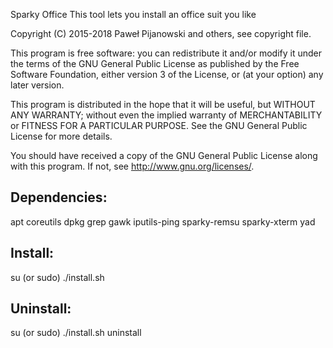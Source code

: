 Sparky Office
This tool lets you install an office suit you like

Copyright (C) 2015-2018 Paweł Pijanowski and others, see copyright file.

This program is free software: you can redistribute it and/or modify
it under the terms of the GNU General Public License as published by
the Free Software Foundation, either version 3 of the License, or
(at your option) any later version.

This program is distributed in the hope that it will be useful,
but WITHOUT ANY WARRANTY; without even the implied warranty of
MERCHANTABILITY or FITNESS FOR A PARTICULAR PURPOSE.  See the
GNU General Public License for more details.

You should have received a copy of the GNU General Public License
along with this program.  If not, see <http://www.gnu.org/licenses/>.

Dependencies:
-------------
apt
coreutils
dpkg
grep
gawk
iputils-ping
sparky-remsu
sparky-xterm
yad

Install:
-------------
su (or sudo) 
./install.sh

Uninstall:
-------------
su (or sudo)
./install.sh uninstall
